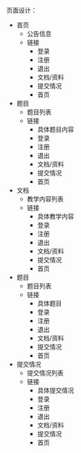 页面设计：

- 首页
  - 公告信息
  - 链接
    - 登录
    - 注册
    - 退出
    - 文档/资料
    - 提交情况
    - 首页
- 题目
  - 题目列表
  - 链接
    - 具体题目内容
    - 登录
    - 注册
    - 退出
    - 文档/资料
    - 提交情况
    - 首页
- 文档
  - 教学内容列表
  - 链接
    - 具体教学内容
    - 登录
    - 注册
    - 退出
    - 文档/资料
    - 提交情况
    - 首页
- 题目
  - 题目列表
  - 链接
    - 具体题目
    - 登录
    - 注册
    - 退出
    - 文档/资料
    - 提交情况
    - 首页
- 提交情况
  - 提交情况列表
  - 链接
    - 具体提交情况
    - 登录
    - 注册
    - 退出
    - 文档/资料
    - 提交情况
    - 首页

<!-- 数据库内容

- 用户
  - 用户名
  - 密码
  - email
  - 用户类型
- 用户数据
  - 用户名
  - 提交情况
  - 通过情况
  - 成绩
- 登录数据？
  - 用户名
  - ip
  - 登陆时间
- 问题
  - 题目名字
  - 发布者
  - 发布时间
  - 截止时间
  - 对应分组
  - 输入
  - 输出
  - 提示
  - 描述
  - 状态（公开，隐私）
- 问题数据信息
  - 题目名字
  - 通过率
  - 错误率
  - 成绩
  - 状态
- 分组学生
  - 学生名字
  - 学生学号
  - 分组名
- 分组信息
  - 分组名
  - 分组规模
  - 分组是否可以加入
  - 对应课程
  - 任课老师
- 公告
  - 题目
  - 内容
  - 发布者
  - 发布时间
- 文档
  - 文档题目
  - 文档作者
  - 文档简介
  - 文档课程
  - 发布时间
- 判题机状态
  - 用户名
  - 问题题目
  - 结果
  - 性能
  - 提交时间
  - 课程
  - 代码
  - 测试样例
  - ip
  - 排名


 -->

